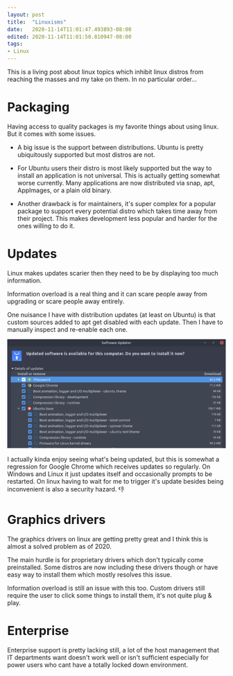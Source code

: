 ```yaml
---
layout: post
title:  "Linuxisms"
date:   2020-11-14T11:01:47.493893-08:00
edited: 2020-11-14T11:01:50.810947-08:00
tags:
- Linux
---
```


This is a living post about linux topics which inhibit linux distros from reaching the masses and my take on them. In no particular order...

# Packaging
Having access to quality packages is my favorite things about using linux. But it comes with some issues.

* A big issue is the support between distributions. Ubuntu is pretty ubiquitously supported but most distros are not. 

* For Ubuntu users their distro is most likely supported but the way to install an application is not universal. This is actually getting somewhat worse currently. Many applications are now distributed via snap, apt, AppImages, or a plain old binary.

* Another drawback is for maintainers, it's super complex for a popular package to support every potential distro which takes time away from their project. This makes development less popular and harder for the ones willing to do it.

# Updates
Linux makes updates scarier then they need to be by displaying too much information.

Information overload is a real thing and it can scare people away from upgrading or scare people away entirely.

One nuisance I have with distribution updates (at least on Ubuntu) is that custom sources added to apt get disabled with each update. Then I have to manually inspect and re-enable each one.

![Ubuntu Updater](./assets/linuxisms/ubuntu-install.png)

I actually kinda enjoy seeing what's being updated, but this is somewhat a regression for Google Chrome which receives updates so regularly. On Windows and Linux it just updates itself and occasionally prompts to be restarted. On linux having to wait for me to trigger it's update besides being inconvenient is also a security hazard. 👎

# Graphics drivers
The graphics drivers on linux are getting pretty great and I think this is almost a solved problem as of 2020. 

The main hurdle is for proprietary drivers which don't typically come preinstalled. Some distros are now including these drivers though or have easy way to install them which mostly resolves this issue. 

Information overload is still an issue with this too. Custom drivers still require the user to click some things to install them, it's not quite plug & play.

# Enterprise
Enterprise support is pretty lacking still, a lot of the host management that IT departments want doesn't work well or isn't sufficient especially for power users who cant have a totally locked down environment.